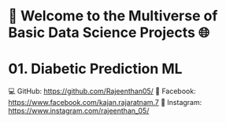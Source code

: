 
# 🚀 Welcome to the Multiverse of Basic Data Science Projects 🌐
# 01. Diabetic Prediction ML


💻 GitHub: https://github.com/Rajeenthan05/
📘 Facebook: https://www.facebook.com/kajan.rajaratnam.7
📸 Instagram: https://www.instagram.com/rajeenthan_05/

